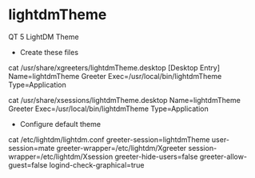 # lightdmTheme
QT 5 LightDM Theme

- Create these files

cat /usr/share/xgreeters/lightdmTheme.desktop
[Desktop Entry]
Name=lightdmTheme Greeter
Exec=/usr/local/bin/lightdmTheme
Type=Application

cat /usr/share/xsessions/lightdmTheme.desktop 
Name=lightdmTheme Greeter
Exec=/usr/local/bin/lightdmTheme
Type=Application

- Configure default theme

cat /etc/lightdm/lightdm.conf
greeter-session=lightdmTheme
user-session=mate
greeter-wrapper=/etc/lightdm/Xgreeter
session-wrapper=/etc/lightdm/Xsession
greeter-hide-users=false
greeter-allow-guest=false
logind-check-graphical=true
